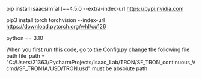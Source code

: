 pip install isaacsim[all]==4.5.0 --extra-index-url https://pypi.nvidia.com

pip3 install torch torchvision --index-url https://download.pytorch.org/whl/cu126

python == 3.10

When you first run this code, go to the Config.py change the following file path
file_path = "C:/Users/21363/PycharmProjects/Isaac_Lab/TRON/SF_TRON_continuous_Vcmd/SF_TRON1A/USD/TRON.usd"  must be absolute path


